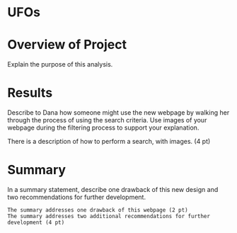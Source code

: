# UFOs

# Overview of Project
Explain the purpose of this analysis.

# Results
Describe to Dana how someone might use the new webpage by walking her through the process of using the search criteria. Use images of your webpage during the filtering process to support your explanation. 

There is a description of how to perform a search, with images. (4 pt)

# Summary
In a summary statement, describe one drawback of this new design and two recommendations for further development.


    The summary addresses one drawback of this webpage (2 pt)
    The summary addresses two additional recommendations for further development (4 pt)
